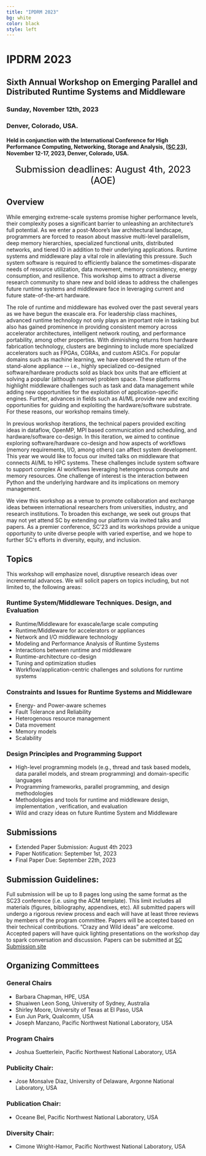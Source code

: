 ```yaml
---
title: "IPDRM 2023"
bg: white
color: black
style: left
---
```


# IPDRM 2023

<div style="text-align:center;">
  <span class="fa-stack subtlecircle" style="font-size:64px; background:rgba(0,128,0,0.1)">
    <i class="fa fa-circle fa-stack-2x text-white"></i>
    <i class="fa fa-server fa-stack-1x text-green"></i>
  </span>
</div>

## Sixth Annual Workshop on Emerging Parallel and Distributed Runtime Systems and Middleware
### Sunday, November 12th, 2023
### Denver, Colorado, USA.

#### Held in conjunction with the International Conference for High Performance Computing, Networking, Storage and Analysis, ([SC 23](https://sc23.supercomputing.org/)), November 12-17, 2023, Denver, Colorado, USA.

<div style="text-align:center;">
  <p>
  <font style="color:black;font-size:18pt;font-face:bold;">
  Submission deadlines: August 4th, 2023 (AOE)
  </font>
  </p>
</div>
<!--
#### In collaboration with

<div style="text-align:center;">
  <a href="https://sc22.supercomputing.org/" target="_blank"><img width="200" src="img/customLogo1.png"/></a>
  <a href="https://tc.computer.org/tchpc/" target="_blank"><img width="400" src="img/tchpc_logo_cmyk.png"/></a>
  <br><br>
</div>
-->

## Overview

While emerging extreme-scale systems promise higher performance levels, their complexity poses a significant barrier to unleashing an architecture’s full potential. As we enter a post-Moore’s law architectural landscape, programmers are forced to reason about massive multi-level parallelism, deep memory hierarchies, specialized functional units, distributed networks, and tiered IO in addition to their underlying applications. Runtime systems and middleware play a vital role in alleviating this pressure. Such system software is required to efficiently balance the sometimes-disparate needs of resource utilization, data movement, memory consistency, energy consumption, and resilience. This workshop aims to attract a diverse research community to share new and bold ideas to address the challenges future runtime systems and middleware face in leveraging current and future state-of-the-art hardware. 

The role of runtime and middleware has evolved over the past several years as we have begun the exascale era. For leadership class machines, advanced runtime technology not only plays an important role in tasking but also has gained prominence in providing consistent memory across accelerator architectures, intelligent network routing, and performance portability, among other properties. With diminishing returns from hardware fabrication technology, clusters are beginning to include more specialized accelerators such as FPGAs, CGRAs, and custom ASICs. For popular domains such as machine learning, we have observed the return of the stand-alone appliance -- i.e., highly specialized co-designed software/hardware products sold as black box units that are efficient at solving a popular (although narrow) problem space. These platforms highlight middleware challenges such as task and data management while adding new opportunities for the exploitation of application-specific engines. Further, advances in fields such as AI/ML provide new and exciting opportunities for guiding and exploiting the hardware/software substrate. For these reasons, our workshop remains timely.

In previous workshop iterations, the technical papers provided exciting ideas in dataflow, OpenMP, MPI based communication and scheduling, and hardware/software co-design. In this iteration, we aimed to continue exploring software/hardware co-design and how aspects of workflows (memory requirements, I/O, among others) can affect system development. This year we would like to focus our invited talks on middleware that connects AI/ML to HPC systems. These challenges include system software to support complex AI workflows leveraging heterogenous compute and memory resources. One challenge of interest is the interaction between Python and the underlying hardware and its implications on memory management. 

We view this workshop as a venue to promote collaboration and exchange ideas between international researchers from universities, industry, and research institutions. To broaden this exchange, we seek out groups that may not yet attend SC by extending our platform via invited talks and papers. As a premier conference, SC’23 and its workshops provide a unique opportunity to unite diverse people with varied expertise, and we hope to further SC's efforts in diversity, equity, and inclusion.

## Topics

This workshop will emphasize novel, disruptive research ideas over incremental advances. We will solicit papers on topics including, but not limited to, the following areas:

### Runtime System/Middleware Techniques. Design, and Evaluation
* Runtime/Middleware for exascale/large scale computing
* Runtime/Middleware for accelerators or appliances
* Network and I/O middleware technology
* Modeling and Performance Analysis of Runtime Systems
* Interactions between runtime and middleware
* Runtime-architecture co-design
* Tuning and optimization studies
* Workflow/application-centric challenges and solutions for runtime systems

### Constraints and Issues for Runtime Systems and Middleware
* Energy- and Power-aware schemes
* Fault Tolerance and Reliability
* Heterogenous resource management 
* Data movement
* Memory models
* Scalability

### Design Principles and Programming Support
* High-level programming models (e.g., thread and task based models, data parallel models, and stream programming) and domain-specific languages
* Programming frameworks, parallel programming, and design methodologies
* Methodologies and tools for runtime and middleware design, implementation , verification, and evaluation
* Wild and crazy ideas on future Runtime System and Middleware

## Submissions

* Extended Paper Submission: August 4th 2023
* Paper Notification: September 1st, 2023
* Final Paper Due: September 22th, 2023

## Submission Guidelines:

Full submission will be up to 8 pages long using the same format as the SC23
conference (i.e. using the ACM template). This limit includes all materials
(figures, bibliography, appendixes, etc).  All submitted 
papers will undergo a rigorous review process and each will have at least 
three reviews by members of the program committee. Papers will be accepted 
based on their technical contributions. “Crazy and Wild ideas” are welcome. 
Accepted papers will have quick lighting presentations on the workshop day 
to spark conversation and discussion. Papers can be submitted at 
<a href="https://submissions.supercomputing.org/" target="__blank">SC Submission site</a>

<!--
## Instructions for the Virtual Workshop

IPDRM will be hybrid this year. For all the accepted papers, instructions on how to setup your presentations are provided in this [file](SC20_Virtual_Presenter_Packet.zip). For attendees, the login information will be availble near the day of the workshop. 

-->

## Organizing Committees

### General Chairs

* Barbara Chapman, HPE, USA
* Shuaiwen Leon Song, University of Sydney, Australia
* Shirley Moore, University of Texas at El Paso, USA
* Eun Jun Park, Qualcomm, USA
* Joseph Manzano, Pacific Northwest National Laboratory, USA

### Program Chairs

* Joshua Suetterlein, Pacific Northwest National Laboratory, USA

### Publicity Chair:

* Jose Monsalve Diaz, University of Delaware, Argonne National Laboratory, USA

### Publication Chair:

* Oceane Bel, Pacific Northwest National Laboratory, USA

### Diversity Chair:

* Cimone Wright-Hamor, Pacific Northwest National Laboratory, USA

<!--
### Program Committee

* Ray Bair, Argonne National Laboratory, USA 
* Mehmet E Belviranli, Colorado School of Mines, USA 
* Nicolas Bohm Agostini, Pacific Northwest National Laboratory, Northeastern University, USA 
* Anthony Cabrera, Oak Ridge National Laboratory, USA 
* Vincent Cave, Intel Corporation, USA 
* Philippe Clauss, French Institute for Research in Computer Science and Automation; ICube Laboratory, University of Strasbourg, France 
* Serena Curzel, Polytechnic University of Milan, Italy 
* Benoit Meister, Reservoir Labs Inc, USA 
* Ivy Peng, KTH Royal Institute of Technology, Sweden 
* Bin Ren, College of William & Mary, USA 
* Mitsuhisa Sato, RIKEN Center for Computational Science, Japan 
* Omer Subasi, Pacific Northwest National Laboratory, USA 
* Shubbhi Taneja, Worcester Polytechnic Institute, USA 
* Li Tang, Los Alamos National Laboratory, USA 
* Marcin Zalewski, NVIDIA Corporation, USA 
* Zhijia Zhao, University of California, Riverside, USA 
* Christopher Zimmer, Oak Ridge National Laboratory, USA 
* Stephane Zuckerman, CY Cergy Paris University; Laboratoire ETIS, France 


### Keynote

We are proud to annouce Dr. Sunita Chandrasekaran will be presenting our keynote this year.

#### Bio
Sunita Chandrasekaran is an Associate Professor with the Department of Computer and Information Sciences at the University of Delaware, USA. She is also a computational scientist with Brookhaven National Laboratory. She received her Ph.D. in 2012 on Tools and Algorithms for High-Level Algorithm Mapping to FPGAs from Nanyang Technological University, Singapore. Her research spans High Performance Computing, parallel programming for exascale computing, performance benchmarking and machine learning. She is currently the PI for ECP SOLLVE and OLCF CAAR PIConGPU project. She is also the co-director of a new AI Center of Excellence (AICoE) at UDEL. She is a recipient of the 2016 IEEE-CS TCHPC Award for Excellence for Early Career Researchers in High Performance Computing.

#### Title
Challenges and success stories migrating software and applications to Frontier

#### Abstract 
This talk will share stories from CAAR PIConGPU and ECP SOLLVE projects. The stories will present our experiences on porting applications to pre-exascale systems to exascale system, Frontier. It will highlight challenges we faced preparing and using relevant software tools including alpaka, OpenMP and OpenACC programming models among other tools. The talk will also present insights we gathered from profiler/performance analysis tools. Takeaways will be drawn from both the projects to share with the IPDRM community and at the same seek input from the audience so we can together improve our techniques and approaches. 

## Program

<style>
table th:first-of-type {
    width: 20%;
}
table th:nth-of-type(2) {
    width: 40%;
}
table th:nth-of-type(3) {
    width: 40%;
}
table, th, td {
   border: 1px solid black;
   padding: 10px;
}
</style>

| __Time__ |  __Paper / Session Title__  |  __Authors__ |
|---------------|-----------------------------|------------------------|
| `8:30-9:25` | Keynote: Challenges and Success Stories Migrating Software and Applications to Frontier | Sunita Chandrasekaran|
| `9:25-9:55` | SABO: Dynamic MPI+OpenMP Resource Balancer | Cassandra Rocha Barbosa, Pierre Lemarinier, Guillaume Papauré, Marc Pérache, Michaël Krajecki |
| `9:55-10:25` | Break |  |
| `10:25-10:55` | LEC-PR:Proactive Recovery Method in Erasure-Coded Storage | Ying Song, Mingjie Yang, Bo Wang |
| `10:55-11:25` | Petri Nets for Concurrent Programming | Marshall Rawson, Michael Rawson |
| `11:25-11:55` | Global Tasking Model using OpenMP: Myth or Reality in the Making | Abid Malik |
| `11:55-12:00` | Closing | Joshua Suetterlein |

-->
